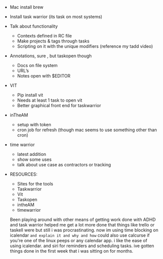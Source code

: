 - Mac install brew
- Install task warrior (its task on most systems)
- Talk about functionality
  	+ Contexts defined in RC file
  	+ Make projects & tags through tasks
  	+ Scripting on it with the unique modifiers (reference my tadd video)
- Annotations, sure , but taskopen though
  	+ Docs on file system
  	+ URL’s
  	+ Notes open with $EDITOR
- VIT
  	+ Pip install vit
  	+ Needs at least 1 task to open vit
  	+ Better graphical front end for taskwarrior
- inTheAM
  	+ setup with token
  	+ cron job for refresh (though mac seems to use something other than cron)
- time warrior
  	+ latest addition
  	+ show some uses
  	+ talk about use case as contractors or tracking
- RESOURCES:
  	+ Sites for the tools
  * Taskwarrior
  * Vit
  * Taskopen
  * intheAM
  * timewarrior
  
  Been playing around with other means of getting work done with ADHD and task warrior helped me get a lot more done that things like trello or taskell were but still i was procrastinating. now im using time blocking on icalendar `and explain it and why and how` could also use calcurse if you're one of the linux peeps or any calendar app. i like the ease of using icalendar. and siri for reminders and scheduling tasks. ive gotten things done in the first week that i was sitting on for months.
